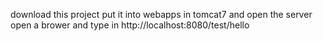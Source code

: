 download this project
put it into webapps in tomcat7 and open the server
open a brower and type in http://localhost:8080/test/hello 
